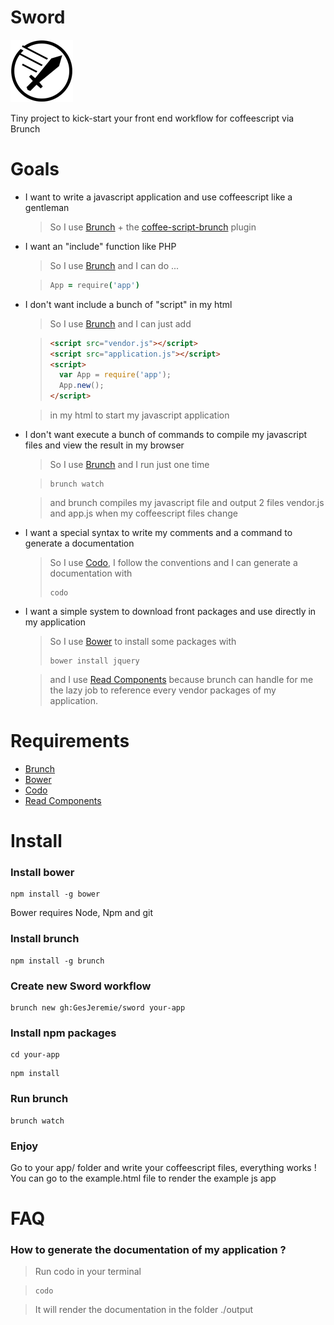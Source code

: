 Sword
=====

![Sword](/sword.png)

Tiny project to kick-start your front end workflow for coffeescript via Brunch

Goals
=====

- I want to write a javascript application and use coffeescript like a gentleman

	> So I use [Brunch](http://brunch.io) + the [coffee-script-brunch](https://www.npmjs.org/package/coffee-script-brunch) plugin

- I want an "include" function like PHP

	> So I use [Brunch](http://brunch.io) and I can do ...

	> ```coffeescript
	> App = require('app')
	> ```

- I don't want include a bunch of "script" in my html

	> So I use [Brunch](http://brunch.io) and I can just add 

	> ```html
	> <script src="vendor.js"></script>
	> <script src="application.js"></script>
	> <script>
	>	var App = require('app');
	>	App.new();
	> </script>
	> ```

	> in my html to start my javascript application

- I don't want execute a bunch of commands to compile my javascript files and view the result in my browser

	> So I use [Brunch](http://brunch.io) and I run just one time

	> ```terminal
	> brunch watch
	> ```

	> and brunch compiles my javascript file and output 2 files vendor.js and app.js when my coffeescript files change

- I want a special syntax to write my comments and a command to generate a documentation

	> So I use [Codo](https://github.com/coffeedoc/codo), I follow the conventions and I can generate a documentation with 
	> ```terminal
	> codo
	> ```
- I want a simple system to download front packages and use directly in my application

	> So I use [Bower](http://bower.io) to install some packages with 
	> ```
	> bower install jquery
	> ```

	> and I use [Read Components](https://github.com/paulmillr/read-components) because brunch can handle for me the lazy job to reference every vendor packages of my application.

Requirements
=====
- [Brunch](http://brunch.io) 
- [Bower](http://bower.io)
- [Codo](https://github.com/coffeedoc/codo)
- [Read Components](https://github.com/paulmillr/read-components)

Install
=====

### Install bower

```terminal
npm install -g bower
```

Bower requires Node, Npm and git

### Install brunch
```terminal
npm install -g brunch
```

### Create new Sword workflow
```terminal
brunch new gh:GesJeremie/sword your-app
```

### Install npm packages
```terminal
cd your-app
```

```terminal
npm install
```

### Run brunch
```terminal
brunch watch
```

### Enjoy
Go to your app/ folder and write your coffeescript files, everything works !
You can go to the example.html file to render the example js app

FAQ
=====

### How to generate the documentation of my application ?

> Run codo in your terminal
	
> ```
> codo
> ```

> It will render the documentation in the folder ./output
